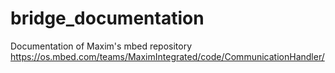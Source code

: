 # bridge_documentation
Documentation of Maxim's mbed repository https://os.mbed.com/teams/MaximIntegrated/code/CommunicationHandler/
